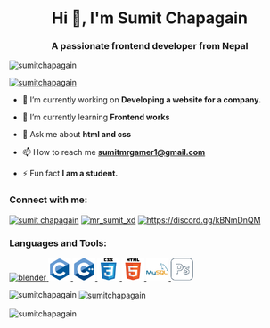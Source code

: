 <h1 align="center">Hi 👋, I'm Sumit Chapagain</h1>
<h3 align="center">A passionate frontend developer from Nepal</h3>

<p align="left"> <img src="https://komarev.com/ghpvc/?username=sumitchapagain&label=Profile%20views&color=0e75b6&style=flat" alt="sumitchapagain" /> </p>

<p align="left"> <a href="https://github.com/ryo-ma/github-profile-trophy"><img src="https://github-profile-trophy.vercel.app/?username=sumitchapagain" alt="sumitchapagain" /></a> </p>

- 🔭 I’m currently working on **Developing a website for a company.**

- 🌱 I’m currently learning **Frontend works**

- 💬 Ask me about **html and css**

- 📫 How to reach me **sumitmrgamer1@gmail.com**

- ⚡ Fun fact **I am a student.**

<h3 align="left">Connect with me:</h3>
<p align="left">
<a href="https://fb.com/sumit chapagain" target="blank"><img align="center" src="https://raw.githubusercontent.com/rahuldkjain/github-profile-readme-generator/master/src/images/icons/Social/facebook.svg" alt="sumit chapagain" height="30" width="40" /></a>
<a href="https://instagram.com/mr_sumit_xd" target="blank"><img align="center" src="https://raw.githubusercontent.com/rahuldkjain/github-profile-readme-generator/master/src/images/icons/Social/instagram.svg" alt="mr_sumit_xd" height="30" width="40" /></a>
<a href="https://discord.gg/https://discord.gg/kBNmDnQM" target="blank"><img align="center" src="https://raw.githubusercontent.com/rahuldkjain/github-profile-readme-generator/master/src/images/icons/Social/discord.svg" alt="https://discord.gg/kBNmDnQM" height="30" width="40" /></a>
</p>

<h3 align="left">Languages and Tools:</h3>
<p align="left"> <a href="https://www.blender.org/" target="_blank" rel="noreferrer"> <img src="https://download.blender.org/branding/community/blender_community_badge_white.svg" alt="blender" width="40" height="40"/> </a> <a href="https://www.cprogramming.com/" target="_blank" rel="noreferrer"> <img src="https://raw.githubusercontent.com/devicons/devicon/master/icons/c/c-original.svg" alt="c" width="40" height="40"/> </a> <a href="https://www.w3schools.com/cpp/" target="_blank" rel="noreferrer"> <img src="https://raw.githubusercontent.com/devicons/devicon/master/icons/cplusplus/cplusplus-original.svg" alt="cplusplus" width="40" height="40"/> </a> <a href="https://www.w3schools.com/css/" target="_blank" rel="noreferrer"> <img src="https://raw.githubusercontent.com/devicons/devicon/master/icons/css3/css3-original-wordmark.svg" alt="css3" width="40" height="40"/> </a> <a href="https://www.w3.org/html/" target="_blank" rel="noreferrer"> <img src="https://raw.githubusercontent.com/devicons/devicon/master/icons/html5/html5-original-wordmark.svg" alt="html5" width="40" height="40"/> </a> <a href="https://www.mysql.com/" target="_blank" rel="noreferrer"> <img src="https://raw.githubusercontent.com/devicons/devicon/master/icons/mysql/mysql-original-wordmark.svg" alt="mysql" width="40" height="40"/> </a> <a href="https://www.photoshop.com/en" target="_blank" rel="noreferrer"> <img src="https://raw.githubusercontent.com/devicons/devicon/master/icons/photoshop/photoshop-line.svg" alt="photoshop" width="40" height="40"/> </a> </p>

<p><img align="left" src="https://github-readme-stats.vercel.app/api/top-langs?username=sumitchapagain&show_icons=true&locale=en&layout=compact" alt="sumitchapagain" /></p>

<p>&nbsp;<img align="center" src="https://github-readme-stats.vercel.app/api?username=sumitchapagain&show_icons=true&locale=en" alt="sumitchapagain" /></p>

<p><img align="center" src="https://github-readme-streak-stats.herokuapp.com/?user=sumitchapagain&" alt="sumitchapagain" /></p>
